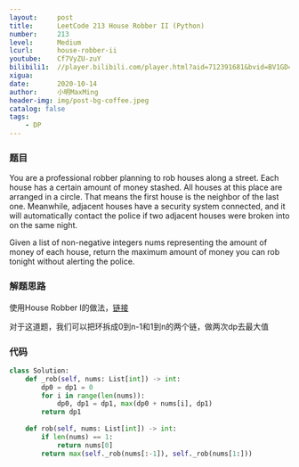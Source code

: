 ```yaml
---
layout:     post
title:      LeetCode 213 House Robber II (Python)
number:     213
level:      Medium
lcurl:      house-robber-ii
youtube:    Cf7VyZU-zuY
bilibili1:  //player.bilibili.com/player.html?aid=712391681&bvid=BV1GD4y1d7DS&cid=245567173&page=1
xigua:      
date:       2020-10-14
author:     小明MaxMing
header-img: img/post-bg-coffee.jpeg
catalog: false
tags:
    - DP
---
```


### 题目

You are a professional robber planning to rob houses along a street. Each house has a certain amount of money stashed. All houses at this place are arranged in a circle. That means the first house is the neighbor of the last one. Meanwhile, adjacent houses have a security system connected, and it will automatically contact the police if two adjacent houses were broken into on the same night.

Given a list of non-negative integers nums representing the amount of money of each house, return the maximum amount of money you can rob tonight without alerting the police.

### 解题思路

使用House Robber I的做法，[链接](https://maxming0.github.io/2020/09/14/House-Robber/)

对于这道题，我们可以把环拆成0到n-1和1到n的两个链，做两次dp去最大值

### 代码
```python
class Solution:
    def _rob(self, nums: List[int]) -> int:
        dp0 = dp1 = 0
        for i in range(len(nums)):
            dp0, dp1 = dp1, max(dp0 + nums[i], dp1)
        return dp1
    
    def rob(self, nums: List[int]) -> int:
        if len(nums) == 1:
            return nums[0]
        return max(self._rob(nums[:-1]), self._rob(nums[1:]))
```
